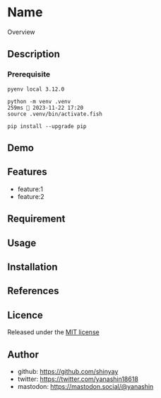 # Name

Overview

## Description

### Prerequisite

```shell
pyenv local 3.12.0
```

```shell
python -m venv .venv                                                                                                                                                                                                              259ms  2023-11-22 17:20
source .venv/bin/activate.fish
```

```shell
pip install --upgrade pip
```

## Demo

## Features

- feature:1
- feature:2

## Requirement

## Usage

## Installation

## References

## Licence

Released under the [MIT license](https://gist.githubusercontent.com/shinyay/56e54ee4c0e22db8211e05e70a63247e/raw/34c6fdd50d54aa8e23560c296424aeb61599aa71/LICENSE)

## Author

- github: <https://github.com/shinyay>
- twitter: <https://twitter.com/yanashin18618>
- mastodon: <https://mastodon.social/@yanashin>
